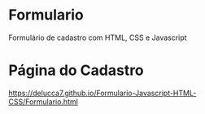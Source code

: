 # Formulario
Formulário de cadastro com HTML, CSS e Javascript

#  Página  do Cadastro
https://delucca7.github.io/Formulario-Javascript-HTML-CSS/Formulario.html
